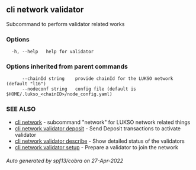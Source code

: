 ## cli network validator

Subcommand to perform validator related works

### Options

```
  -h, --help   help for validator
```

### Options inherited from parent commands

```
      --chainId string    provide chainId for the LUKSO network (default "l16")
      --nodeconf string   config file (default is $HOME/.lukso_<chainID>/node_config.yaml)
```

### SEE ALSO

* [cli network](cli_network.md)	 - subcommand "network" for LUKSO network related things
* [cli network validator deposit](cli_network_validator_deposit.md)	 - Send Deposit transactions to activate validator
* [cli network validator describe](cli_network_validator_describe.md)	 - Show detailed status of the validators
* [cli network validator setup](cli_network_validator_setup.md)	 - Prepare a validator to join the network

###### Auto generated by spf13/cobra on 27-Apr-2022
